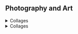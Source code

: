 ## Photography and Art
<details>
  <summary>Collages</summary>
  A series of original postcards. 2020.</br>
  </br>
<img src="./images/collage1.jpg" height="240" width="360">
<img src="./images/collage2.jpg" height="240" width="360">
<img src="./images/collage3.jpg" height="240" width="360">
<img src="./images/collage4.jpg" height="240" width="360">
<img src="./images/collage5.jpg" height="240" width="360">
<img src="./images/collage6.jpg" height="240" width="360">
<img src="./images/collage7.jpg" height="240" width="360">
<img src="./images/collage8.jpg" height="240" width="360">
<img src="./images/collage9.jpg" height="240" width="360">
<img src="./images/collage10.jpg" height="240" width="360">
<img src="./images/collage11.jpg" height="240" width="360">
<img src="./images/collage12.jpg" height="240" width="360">
<img src="./images/collage13.jpg" height="240" width="360">
<img src="./images/collage14.jpg" height="240" width="360">
<img src="./images/collage15.jpg" height="240" width="360">
<img src="./images/collage16.jpg" height="240" width="360">
</details>

<details>
  <summary>Collages</summary>
  Linoleum prints depicting electron micrographs of diatoms, radiolaria, foram. 2012.</br>
  </br>
<img src="./images/print1.jpg" height="240" width="360">
<img src="./images/print2.jpg" height="240" width="360">
<img src="./images/print4.jpg" height="240" width="360">
<img src="./images/print3.jpg" height="240" width="360">
<img src="./images/print5.jpg" height="240" width="360">
<img src="./images/print6.jpg" height="240" width="360">

</details>
